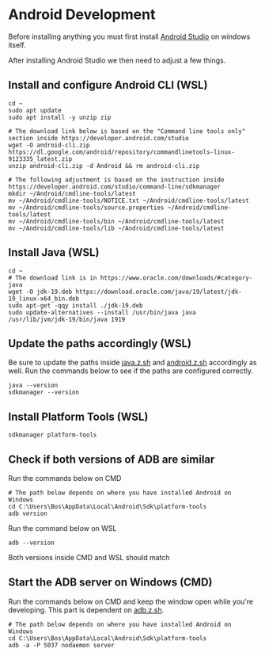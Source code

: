 # Android Development
Before installing anything you must first install [Android Studio](https://developer.android.com/studio) on windows itself.

After installing Android Studio we then need to adjust a few things.
## Install and configure Android CLI (WSL)
```
cd ~
sudo apt update
sudo apt install -y unzip zip

# The download link below is based on the "Command line tools only" section inside https://developer.android.com/studio
wget -O android-cli.zip https://dl.google.com/android/repository/commandlinetools-linux-9123335_latest.zip
unzip android-cli.zip -d Android && rm android-cli.zip

# The following adjustment is based on the instruction inside https://developer.android.com/studio/command-line/sdkmanager
mkdir ~/Android/cmdline-tools/latest
mv ~/Android/cmdline-tools/NOTICE.txt ~/Android/cmdline-tools/latest
mv ~/Android/cmdline-tools/source.properties ~/Android/cmdline-tools/latest
mv ~/Android/cmdline-tools/bin ~/Android/cmdline-tools/latest
mv ~/Android/cmdline-tools/lib ~/Android/cmdline-tools/latest
```
## Install Java (WSL)
```
cd ~
# The download link is in https://www.oracle.com/downloads/#category-java
wget -O jdk-19.deb https://download.oracle.com/java/19/latest/jdk-19_linux-x64_bin.deb
sudo apt-get -qqy install ./jdk-19.deb
sudo update-alternatives --install /usr/bin/java java /usr/lib/jvm/jdk-19/bin/java 1919
```
## Update the paths accordingly (WSL)
Be sure to update the paths inside [java.z.sh](../../zsh/java.z.sh) and [android.z.sh](../../zsh/android.z.sh) accordingly as well. Run the commands below to see if the paths are configured correctly.
```
java --version
sdkmanager --version
```
## Install Platform Tools (WSL)
```
sdkmanager platform-tools
```
## Check if both versions of ADB are similar
Run the commands below on CMD
```
# The path below depends on where you have installed Android on Windows
cd C:\Users\Bos\AppData\Local\Android\Sdk\platform-tools
adb version
```
Run the command below on WSL
```
adb --version
```
Both versions inside CMD and WSL should match
## Start the ADB server on Windows (CMD)
Run the commands below on CMD and keep the window open while you're developing. This part is dependent on [adb.z.sh](../../zsh/adb.z.sh).
```
# The path below depends on where you have installed Android on Windows
cd C:\Users\Bos\AppData\Local\Android\Sdk\platform-tools
adb -a -P 5037 nodaemon server
```
